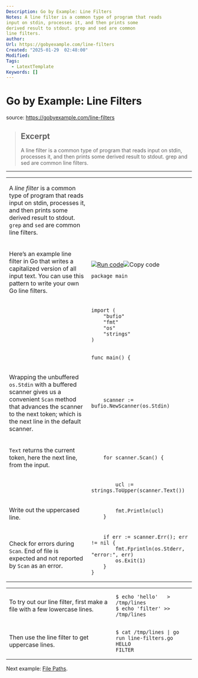 ```yaml
---
Description: Go by Example: Line Filters
Notes: A line filter is a common type of program that reads
input on stdin, processes it, and then prints some
derived result to stdout. grep and sed are common
line filters.
author: 
Url: https://gobyexample.com/line-filters
Created: "2025-01-29  02:48:00"
Modified: 
Tags:
  - LatextTemplate
Keywords: []
---
```


# Go by Example: Line Filters

source: https://gobyexample.com/line-filters

> ## Excerpt
> A line filter is a common type of program that reads
input on stdin, processes it, and then prints some
derived result to stdout. grep and sed are common
line filters.

---
<table><tbody><tr><td><p>A <em>line filter</em> is a common type of program that reads input on stdin, processes it, and then prints some derived result to stdout. <code>grep</code> and <code>sed</code> are common line filters.</p></td><td></td></tr><tr><td><p>Here’s an example line filter in Go that writes a capitalized version of all input text. You can use this pattern to write your own Go line filters.</p></td><td><a href="https://go.dev/play/p/kNcupWRsYPP"><img title="Run code" src="https://gobyexample.com/play.png"></a><img title="Copy code" src="https://gobyexample.com/clipboard.png"><pre><code><span><span><span>package</span> <span>main</span></span></span></code></pre></td></tr><tr><td></td><td><pre><code><span><span><span>import</span> <span>(</span>
</span></span><span><span>    <span>"bufio"</span>
</span></span><span><span>    <span>"fmt"</span>
</span></span><span><span>    <span>"os"</span>
</span></span><span><span>    <span>"strings"</span>
</span></span><span><span><span>)</span></span></span></code></pre></td></tr><tr><td></td><td><pre><code><span><span><span>func</span> <span>main</span><span>()</span> <span>{</span></span></span></code></pre></td></tr><tr><td><p>Wrapping the unbuffered <code>os.Stdin</code> with a buffered scanner gives us a convenient <code>Scan</code> method that advances the scanner to the next token; which is the next line in the default scanner.</p></td><td><pre><code><span><span>    <span>scanner</span> <span>:=</span> <span>bufio</span><span>.</span><span>NewScanner</span><span>(</span><span>os</span><span>.</span><span>Stdin</span><span>)</span></span></span></code></pre></td></tr><tr><td><p><code>Text</code> returns the current token, here the next line, from the input.</p></td><td><pre><code><span><span>    <span>for</span> <span>scanner</span><span>.</span><span>Scan</span><span>()</span> <span>{</span></span></span></code></pre></td></tr><tr><td></td><td><pre><code><span><span>        <span>ucl</span> <span>:=</span> <span>strings</span><span>.</span><span>ToUpper</span><span>(</span><span>scanner</span><span>.</span><span>Text</span><span>())</span></span></span></code></pre></td></tr><tr><td><p>Write out the uppercased line.</p></td><td><pre><code><span><span>        <span>fmt</span><span>.</span><span>Println</span><span>(</span><span>ucl</span><span>)</span>
</span></span><span><span>    <span>}</span></span></span></code></pre></td></tr><tr><td><p>Check for errors during <code>Scan</code>. End of file is expected and not reported by <code>Scan</code> as an error.</p></td><td><pre><code><span><span>    <span>if</span> <span>err</span> <span>:=</span> <span>scanner</span><span>.</span><span>Err</span><span>();</span> <span>err</span> <span>!=</span> <span>nil</span> <span>{</span>
</span></span><span><span>        <span>fmt</span><span>.</span><span>Fprintln</span><span>(</span><span>os</span><span>.</span><span>Stderr</span><span>,</span> <span>"error:"</span><span>,</span> <span>err</span><span>)</span>
</span></span><span><span>        <span>os</span><span>.</span><span>Exit</span><span>(</span><span>1</span><span>)</span>
</span></span><span><span>    <span>}</span>
</span></span><span><span><span>}</span></span></span></code></pre></td></tr></tbody></table>

<table><tbody><tr><td><p>To try out our line filter, first make a file with a few lowercase lines.</p></td><td><pre><code><span><span><span>$</span> echo 'hello'   &gt; /tmp/lines
</span></span><span><span><span>$</span> echo 'filter' &gt;&gt; /tmp/lines</span></span></code></pre></td></tr><tr><td><p>Then use the line filter to get uppercase lines.</p></td><td><pre><code><span><span><span>$</span> cat /tmp/lines | go run line-filters.go
</span></span><span><span><span>HELLO
</span></span></span><span><span><span>FILTER</span></span></span></code></pre></td></tr></tbody></table>

Next example: [File Paths](https://gobyexample.com/file-paths).
